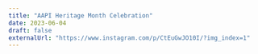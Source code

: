 ```yaml
---
title: "AAPI Heritage Month Celebration"
date: 2023-06-04
draft: false
externalUrl: "https://www.instagram.com/p/CtEuGwJO10I/?img_index=1"
---
```

